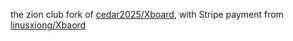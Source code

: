 the zion club fork of [cedar2025/Xboard](https://github.com/cedar2025/Xboard), with Stripe payment from [linusxiong/Xbaord](https://github.com/linusxiong/Xboard)
